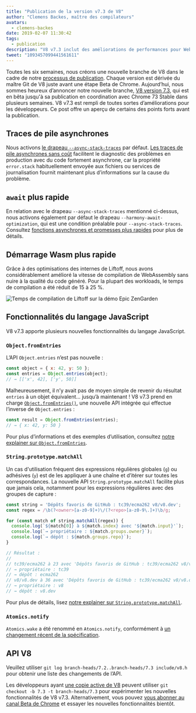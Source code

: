 ```yaml
---
title: "Publication de la version v7.3 de V8"
author: "Clemens Backes, maître des compilateurs"
avatars:
  - clemens-backes
date: 2019-02-07 11:30:42
tags:
  - publication
description: "V8 v7.3 inclut des améliorations de performances pour WebAssembly et les opérations asynchrones, des traces de pile asynchrones, Object.fromEntries, String#matchAll, et bien plus encore !"
tweet: "1093457099441561611"
---
```

Toutes les six semaines, nous créons une nouvelle branche de V8 dans le cadre de notre [processus de publication](/docs/release-process). Chaque version est dérivée du maître Git de V8 juste avant une étape Beta de Chrome. Aujourd’hui, nous sommes heureux d’annoncer notre nouvelle branche, [V8 version 7.3](https://chromium.googlesource.com/v8/v8.git/+log/branch-heads/7.3), qui est en bêta jusqu'à sa publication en coordination avec Chrome 73 Stable dans plusieurs semaines. V8 v7.3 est rempli de toutes sortes d’améliorations pour les développeurs. Ce post offre un aperçu de certains des points forts avant la publication.

<!--truncate-->
## Traces de pile asynchrones

Nous activons [le drapeau `--async-stack-traces`](/blog/fast-async#improved-developer-experience) par défaut. [Les traces de pile asynchrones sans coût](https://bit.ly/v8-zero-cost-async-stack-traces) facilitent le diagnostic des problèmes en production avec du code fortement asynchrone, car la propriété `error.stack` habituellement envoyée aux fichiers ou services de journalisation fournit maintenant plus d’informations sur la cause du problème.

## `await` plus rapide

En relation avec le drapeau `--async-stack-traces` mentionné ci-dessus, nous activons également par défaut le drapeau `--harmony-await-optimization`, qui est une condition préalable pour `--async-stack-traces`. Consultez [fonctions asynchrones et promesses plus rapides](/blog/fast-async#await-under-the-hood) pour plus de détails.

## Démarrage Wasm plus rapide

Grâce à des optimisations des internes de Liftoff, nous avons considérablement amélioré la vitesse de compilation de WebAssembly sans nuire à la qualité du code généré. Pour la plupart des workloads, le temps de compilation a été réduit de 15 à 25 %.

![Temps de compilation de Liftoff sur [la démo Epic ZenGarden](https://s3.amazonaws.com/mozilla-games/ZenGarden/EpicZenGarden.html)](/_img/v8-release-73/liftoff-epic.svg)

## Fonctionnalités du langage JavaScript

V8 v7.3 apporte plusieurs nouvelles fonctionnalités du langage JavaScript.

### `Object.fromEntries`

L’API `Object.entries` n’est pas nouvelle :

```js
const object = { x: 42, y: 50 };
const entries = Object.entries(object);
// → [['x', 42], ['y', 50]]
```

Malheureusement, il n’y avait pas de moyen simple de revenir du résultat `entries` à un objet équivalent… jusqu’à maintenant ! V8 v7.3 prend en charge [`Object.fromEntries()`](/features/object-fromentries), une nouvelle API intégrée qui effectue l’inverse de `Object.entries` :

```js
const result = Object.fromEntries(entries);
// → { x: 42, y: 50 }
```

Pour plus d’informations et des exemples d’utilisation, consultez [notre explainer sur `Object.fromEntries`](/features/object-fromentries).

### `String.prototype.matchAll`

Un cas d'utilisation fréquent des expressions régulières globales (`g`) ou adhésives (`y`) est de les appliquer à une chaîne et d’itérer sur toutes les correspondances. La nouvelle API `String.prototype.matchAll` facilite plus que jamais cela, notamment pour les expressions régulières avec des groupes de capture :

```js
const string = 'Dépôts favoris de GitHub : tc39/ecma262 v8/v8.dev';
const regex = /\b(?<owner>[a-z0-9]+)\/(?<repo>[a-z0-9\.]+)\b/g;

for (const match of string.matchAll(regex)) {
  console.log(`${match[0]} à ${match.index} avec '${match.input}'`);
  console.log(`→ propriétaire : ${match.groups.owner}`);
  console.log(`→ dépôt : ${match.groups.repo}`);
}

// Résultat :
//
// tc39/ecma262 à 23 avec 'Dépôts favoris de GitHub : tc39/ecma262 v8/v8.dev'
// → propriétaire : tc39
// → dépôt : ecma262
// v8/v8.dev à 36 avec 'Dépôts favoris de GitHub : tc39/ecma262 v8/v8.dev'
// → propriétaire : v8
// → dépôt : v8.dev
```

Pour plus de détails, lisez [notre explainer sur `String.prototype.matchAll`](/features/string-matchall).

### `Atomics.notify`

`Atomics.wake` a été renommé en `Atomics.notify`, conformément à [un changement récent de la spécification](https://github.com/tc39/ecma262/pull/1220).

## API V8

Veuillez utiliser `git log branch-heads/7.2..branch-heads/7.3 include/v8.h` pour obtenir une liste des changements de l’API.

Les développeurs ayant [une copie active de V8](/docs/source-code#using-git) peuvent utiliser `git checkout -b 7.3 -t branch-heads/7.3` pour expérimenter les nouvelles fonctionnalités de V8 v7.3. Alternativement, vous pouvez [vous abonner au canal Beta de Chrome](https://www.google.com/chrome/browser/beta.html) et essayer les nouvelles fonctionnalités bientôt.
